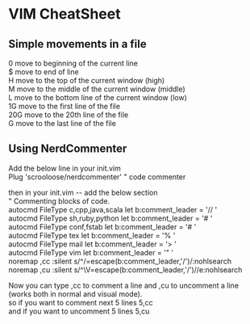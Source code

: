 # VIM CheatSheet

## Simple movements in a file
0 	move to beginning of the current line<br>
$ 	move to end of line<br>
H 	move to the top of the current window (high)<br>
M 	move to the middle of the current window (middle)<br>
L 	move to the bottom line of the current window (low)<br>
1G 	move to the first line of the file<br>
20G 	move to the 20th line of the file<br>
G 	move to the last line of the file<br>

## Using NerdCommenter
Add the below line in your init.vim<br>
Plug 'scrooloose/nerdcommenter'                                   " code commenter<br>

then in your init.vim -- add the below section<br>
" Commenting blocks of code. <br>
autocmd FileType c,cpp,java,scala let b:comment_leader = '// ' <br>
autocmd FileType sh,ruby,python   let b:comment_leader = '# ' <br>
autocmd FileType conf,fstab       let b:comment_leader = '# ' <br>
autocmd FileType tex              let b:comment_leader = '% '<br>
autocmd FileType mail             let b:comment_leader = '> '<br>
autocmd FileType vim              let b:comment_leader = '" '<br>
noremap <silent> ,cc :<C-B>silent <C-E>s/^/<C-R>=escape(b:comment_leader,'/')<CR>/<CR>:nohlsearch<CR><br>
noremap <silent> ,cu :<C-B>silent <C-E>s/^\V<C-R>=escape(b:comment_leader,'/')<CR>//e<CR>:nohlsearch<CR><br>

Now you can type ,cc to comment a line and ,cu to uncomment a line (works both in normal and visual mode).<br>
so if you want to comment next 5 lines 5,cc<br>
and if you want to uncomment 5 lines 5,cu<br>

